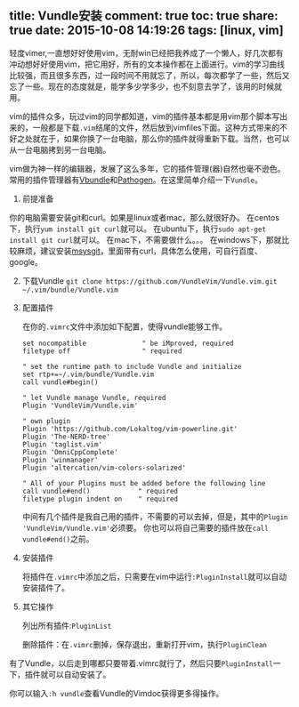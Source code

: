 title: Vundle安装
comment: true
toc: true
share: true
date: 2015-10-08 14:19:26
tags: [linux, vim]
---

   轻度vimer,一直想好好使用vim，无耐win已经把我养成了一个懒人，好几次都有冲动想好好使用vim，把它用好，所有的文本操作都在上面进行。vim的学习曲线比较强，而且很多东西，过一段时间不用就忘了，所以，每次都学了一些，然后又忘了一些。现在的态度就是，能学多少学多少，也不刻意去学了，该用的时候就用。

   vim的插件众多，玩过vim的同学都知道，vim的插件基本都是用vim那个脚本写出来的，一般都是下载`.vim`结尾的文件，然后放到vimfiles下面。这种方式带来的不好之处就在于，如果你换了一台电脑，那么你的插件就得重新下载。当然，也可以从一台电脑拷到另一台电脑。

   vim做为神一样的编辑器，发展了这么多年，它的插件管理(器)自然也毫不逊色。常用的插件管理器有[Vbundle](https://github.com/VundleVim/Vundle.vim)和[Pathogen](http://www.vim.org/scripts/script.php?script_id=2332)。在这里简单介绍一下`Vundle`。


<!-- more -->

 1. 前提准备  

   你的电脑需要安装git和curl。如果是linux或者mac，那么就很好办。
   在centos下，执行`yum install git curl`就可以。
   在ubuntu下，执行`sudo apt-get install git curl`就可以。
   在mac下，不需要做什么。。。
   在windows下，那就比较麻烦，建议安装[msysgit](https://git-for-windows.github.io/)，里面带有curl，具体怎么使用，可自行百度、google。

2. 下载Vundle
   `git clone https://github.com/VundleVim/Vundle.vim.git ~/.vim/bundle/Vundle.vim`

3. 配置插件
   
   在你的`.vimrc`文件中添加如下配置，使得vundle能够工作。
   ``` vim
   set nocompatible              " be iMproved, required
   filetype off                  " required

   " set the runtime path to include Vundle and initialize   
   set rtp+=~/.vim/bundle/Vundle.vim
   call vundle#begin()

   " let Vundle manage Vundle, required
   Plugin 'VundleVim/Vundle.vim'

   " own plugin
   Plugin 'https://github.com/Lokaltog/vim-powerline.git'
   Plugin 'The-NERD-tree'
   Plugin 'taglist.vim'
   Plugin 'OmniCppComplete'
   Plugin 'winmanager'
   Plugin 'altercation/vim-colors-solarized'
                                                                                                   
   " All of your Plugins must be added before the following line
   call vundle#end()            " required
   filetype plugin indent on    " required
   ```

   中间有几个插件是我自己用的插件，不需要的可以去掉，但是，其中的`Plugin 'VundleVim/Vundle.vim'`必须要。
   你也可以将自己需要的插件放在`call vundle#end()`之前。

4. 安装插件

   将插件在`.vimrc`中添加之后，只需要在vim中运行`:PluginInstall`就可以自动安装插件了。

5. 其它操作

   列出所有插件:`PluginList`

   删除插件：在`.vimrc`删掉，保存退出，重新打开vim，执行`PluginClean`

有了Vundle，以后走到哪都只要带着.vimrc就行了，然后只要`PluginInstall`一下，插件就可以自动安装了。

   你可以输入`:h vundle`查看Vundle的Vimdoc获得更多得操作。

